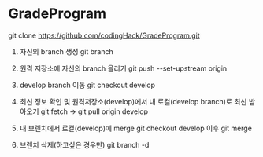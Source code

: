 # GradeProgram

git clone https://github.com/codingHack/GradeProgram.git

1. 자신의 branch 생성
git branch <BranchName>

2. 원격 저장소에 자신의 branch 올리기
git push --set-upstream origin <branchname>

3. develop branch 이동
git checkout develop

4. 최신 정보 확인 및 원격저장소(develop)에서 내 로컬(develop branch)로 최신 받아오기
git fetch -> git pull origin develop

5. 내 브렌치에서 로컬(develop)에 merge
git checkout develop 이후
git merge <branchname>

6. 브렌치 삭제(하고싶은 경우만)
git branch -d <branchname>

